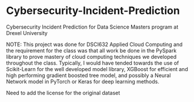 # Cybersecurity-Incident-Prediction
Cybersecurity Incident Prediction for Data Science Masters program at Drexel University

NOTE: This project was done for DSCI632 Applied Cloud Computing and the requirement for the class was that all work be done in the PySpark library to prove mastery of cloud computing techniques we developed throughout the class. Typically, I would have tended towards the use of Scikit-Learn for the well developed model library, XGBoost for efficient and high performing gradient boosted tree model, and possibly a Neural Network model in PyTorch or Keras for deep learning methods.

Need to add the license for the original dataset
